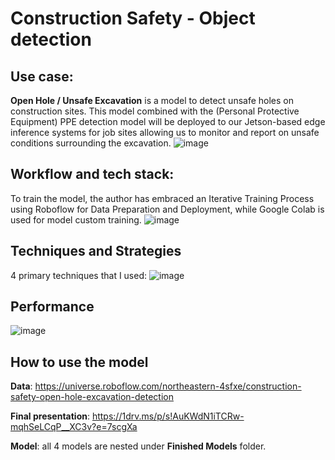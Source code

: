 # Construction Safety - Object detection 

## Use case:
**Open Hole / Unsafe Excavation** is a model to detect unsafe holes on construction sites. This model combined with the (Personal Protective Equipment) PPE detection model will be deployed to our Jetson-based edge inference systems for job sites allowing us to monitor and report on unsafe conditions surrounding the excavation.
![image](https://github.com/kirudang/Construction_safety/assets/91911269/be7a7603-41f4-4d6c-9640-0c55ffa4a696)

## Workflow and tech stack:
To train the model, the author has embraced an Iterative Training Process using Roboflow for Data Preparation and Deployment, while Google Colab is used for model custom training.
![image](https://github.com/kirudang/Construction_safety/assets/91911269/b9bb1a7b-7cff-4aab-bb0e-a04e1aeb1518)

## Techniques and Strategies
4 primary techniques that I used:
![image](https://github.com/kirudang/Construction_safety/assets/91911269/d81ab24f-9b29-40de-aab7-b6543a321e87)

## Performance
![image](https://github.com/kirudang/Construction_safety/assets/91911269/bcaff9ca-e86e-4712-999e-ad50208e552a)

## How to use the model

**Data**: https://universe.roboflow.com/northeastern-4sfxe/construction-safety-open-hole-excavation-detection

**Final presentation**: https://1drv.ms/p/s!AuKWdN1iTCRw-mqhSeLCqP__XC3v?e=7scgXa

**Model**: all 4 models are nested under **Finished Models** folder.
